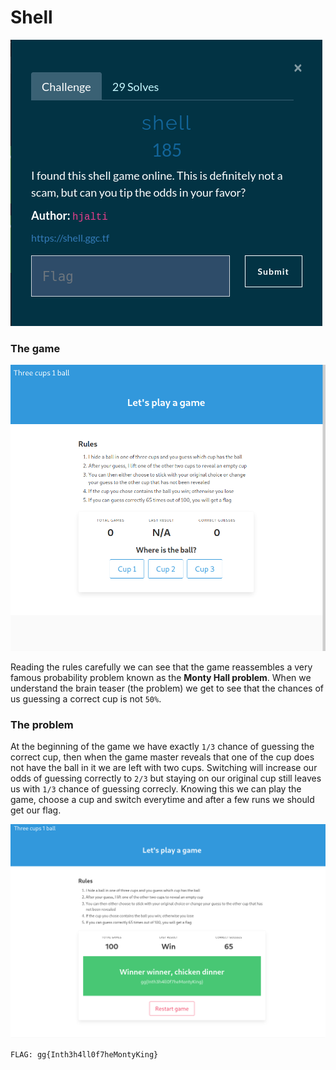 # Shell

![chall](challenge.png)

### The game

![Game](game.png)


Reading the rules carefully we can see that the game reassembles a very famous probability problem known as the **Monty Hall problem**. When we understand the brain teaser (the problem) we get to see that the chances of us guessing a correct cup is not `50%`. 

### The problem
At the beginning of the game we have exactly `1/3` chance of guessing the correct cup, then when the game master reveals that one of the cup does not have the ball in it we are left with two cups. Switching will increase our odds of guessing correctly to `2/3` but staying on our original cup still leaves us with `1/3` chance of guessing correcly. Knowing this we can play the game, choose a cup and switch everytime and after a few runs we should get our flag.

![flag](flag.png)


`FLAG: gg{Inth3h4ll0f7heMontyKing}`

